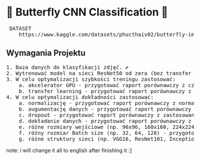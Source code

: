 # 🦋 Butterfly CNN Classification 🦋
<pre>
 DATASET
    https://www.kaggle.com/datasets/phucthaiv02/butterfly-image-classification/data
</pre>

## Wymagania Projektu

<pre>
1. Baza danych do klasyfikacji zdjęć. ✔
2. Wytrenować model na sieci ResNet50 od zera (bez transfer learningu) na CPU. ✔
3. W celu optymalizacji szybkości treningu zastosować:
    a. akcelerator GPU - przygotować raport porównawczy z czasem trenowania bez i z GPU, ✔
    b. transfer learning - przygotować raport porównawczy z transfer learningiem i bez, ✔
4. W celu optymalizacji dokładności zastosować:
    a. normalizację - przygotować raport porównawczy z normalizacją danych i bez. ✔
    b. augumentację danych - przygotować raport porównawczy z augumentacją i bez + informacją jakie przekształcenia zostały przeprowadzone.
    c. dropout - przygotować raport porównawczy z zastosowaniem dropoutu i bez.
    d. dokładanie danych - przygotować raport porównawczy z dołożeniem nowej partii danych i bez.
    e. różne rozmiary wejściowe (np. 96x96, 160x160, 224x224) - przygotować raport porównawczy dla każdego rozmiaru.
    f. różny rozmiar Batch size (np. 32, 64, 128) - przygotować raport porównawczy dla każdego rozmiaru.
    g. różne struktury sieci (np. VGG16, ResNet101, InceptionV3, MobileNet) - przygotować raport porównawczy dla każdej sieci (min. 4).
</pre>

note: i will change it all to english after finishing it :]
